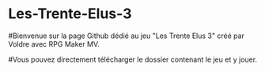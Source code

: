 # Les-Trente-Elus-3
#Bienvenue sur la page Github dédié au jeu "Les Trente Elus 3" créé par Voldre avec RPG Maker MV.

#Vous pouvez directement télécharger le dossier contenant le jeu et y jouer.
